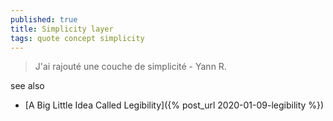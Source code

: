 ```yaml
---
published: true
title: Simplicity layer
tags: quote concept simplicity
---
```

> J'ai rajouté une couche de simplicité - Yann R.

see also
- [A Big Little Idea Called Legibility]({% post_url 2020-01-09-legibility %})